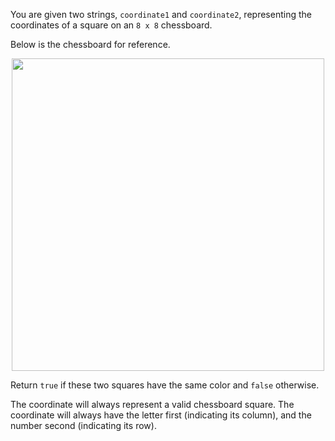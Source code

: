 You are given two strings, `coordinate1` and `coordinate2`, representing the coordinates of a square on an `8 x 8` chessboard.

Below is the chessboard for reference.

<div align='center' className='centeredImageDiv'>
  <img width='500px' src={require('@site/static/img/lc/3274-f1.png').default} />
</div>

Return `true` if these two squares have the same color and `false` otherwise.

The coordinate will always represent a valid chessboard square. The coordinate will always have the letter first (indicating its column), and the number second (indicating its row).